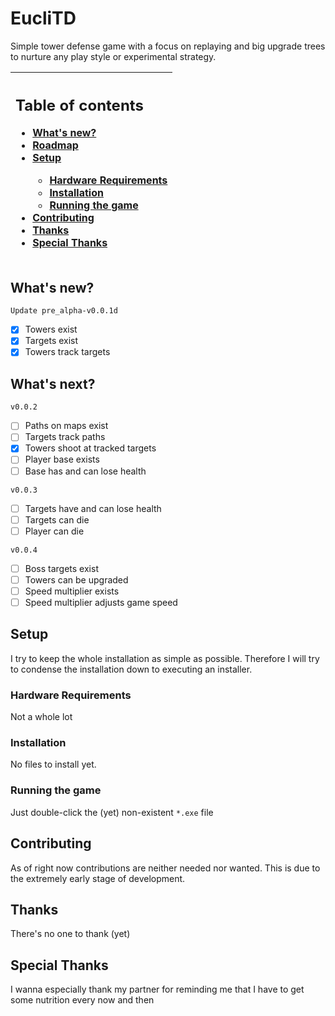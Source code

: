 # EucliTD
Simple tower defense game with a focus on replaying and big upgrade trees to nurture any play style or experimental strategy.

|<h2>Table of contents</h2><ul><li>[What's new?](#whats-new)</li><li>[Roadmap](#whats-next)</li><li>[Setup](#setup)</li><ul><li>[Hardware Requirements](#hardware-requirements)</li><li>[Installation](#installation)</li><li>[Running the game](#running-the-game)</li></ul><li>[Contributing](#contributing)</li><li>[Thanks](#thanks)</li><li>[Special Thanks](#special-thanks)</li></ul></ul>|
|:--|

## What's new?
`Update pre_alpha-v0.0.1d`
- [x] Towers exist 
- [x] Targets exist 
- [x] Towers track targets 

## What's next?
`v0.0.2`
 - [ ] Paths on maps exist 
 - [ ] Targets track paths 
 - [x] Towers shoot at tracked targets 
 - [ ] Player base exists
 - [ ] Base has and can lose health 

`v0.0.3`
 - [ ] Targets have and can lose health 
 - [ ] Targets can die 
 - [ ] Player can die 

`v0.0.4`
 - [ ] Boss targets exist
 - [ ] Towers can be upgraded
 - [ ] Speed multiplier exists
 - [ ] Speed multiplier adjusts game speed

## Setup
I try to keep the whole installation as simple as possible. Therefore I will try to condense the installation down to executing an installer.

### Hardware Requirements
Not a whole lot

### Installation
No files to install yet. 

### Running the game
Just double-click the (yet) non-existent `*.exe` file

## Contributing
As of right now contributions are neither needed nor wanted. This is due to the extremely early stage of development.

## Thanks
There's no one to thank (yet)

## Special Thanks
I wanna especially thank my partner for reminding me that I have to get some nutrition every now and then

